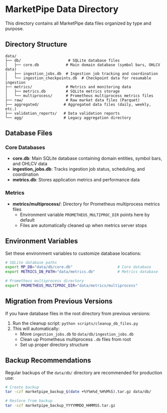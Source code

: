 # MarketPipe Data Directory

This directory contains all MarketPipe data files organized by type and purpose.

## Directory Structure

```
data/
├── db/                     # SQLite database files
│   ├── core.db            # Main domain database (symbol bars, OHLCV data)
│   ├── ingestion_jobs.db  # Ingestion job tracking and coordination
│   └── ingestion_checkpoints.db  # Checkpoint data for resumable ingestion
├── metrics/               # Metrics and monitoring data
│   ├── metrics.db         # SQLite metrics storage
│   └── multiprocess/      # Prometheus multiprocess metrics files
├── raw/                   # Raw market data files (Parquet)
├── aggregated/           # Aggregated data files (daily, weekly, etc.)
├── validation_reports/   # Data validation reports
└── agg/                  # Legacy aggregation directory
```

## Database Files

### Core Databases
- **core.db**: Main SQLite database containing domain entities, symbol bars, and OHLCV data
- **ingestion_jobs.db**: Tracks ingestion job status, scheduling, and coordination
- **metrics.db**: Stores application metrics and performance data

### Metrics
- **metrics/multiprocess/**: Directory for Prometheus multiprocess metrics files
  - Environment variable `PROMETHEUS_MULTIPROC_DIR` points here by default
  - Files are automatically cleaned up when metrics server stops

## Environment Variables

Set these environment variables to customize database locations:

```bash
# SQLite database paths
export MP_DB="data/db/core.db"                    # Core database
export METRICS_DB_PATH="data/metrics.db"          # Metrics database

# Prometheus multiprocess directory
export PROMETHEUS_MULTIPROC_DIR="data/metrics/multiprocess"
```

## Migration from Previous Versions

If you have database files in the root directory from previous versions:

1. Run the cleanup script: `python scripts/cleanup_db_files.py`
2. This will automatically:
   - Move `ingestion_jobs.db` to `data/db/ingestion_jobs.db`
   - Clean up Prometheus multiprocess `.db` files from root
   - Set up proper directory structure

## Backup Recommendations

Regular backups of the `data/db/` directory are recommended for production use:

```bash
# Create backup
tar -czf marketpipe_backup_$(date +%Y%m%d_%H%M%S).tar.gz data/db/

# Restore from backup
tar -xzf marketpipe_backup_YYYYMMDD_HHMMSS.tar.gz
``` 